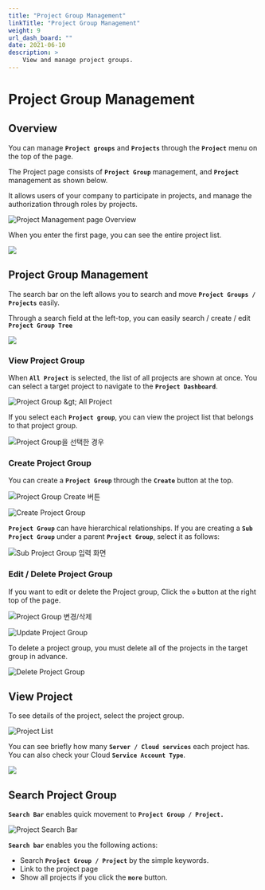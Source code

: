 ```yaml
---
title: "Project Group Management"
linkTitle: "Project Group Management"
weight: 9
url_dash_board: "" 
date: 2021-06-10
description: >
    View and manage project groups.
---
```


# Project Group Management

## Overview

You can manage **`Project groups`** and **`Projects`** through the **`Project`** menu on the top of the page.

The Project page consists of **`Project Group`** management, and **`Project`**  management as shown below.

It allows users of your company to participate in projects, and manage the authorization through roles by projects.

![Project Management page Overview](/img/doc/guides/project_group_management/2020-08-05-10.32.59-2.png)



When you enter the first page, you can see the entire project list.

![](/img/doc/guides/project_group_management/2020-07-31-3.23.16.png)

## Project Group Management

The search bar on the left allows you to search and move **`Project Groups / Projects`** easily.

Through a search field at the left-top, you can easily search / create / edit **`Project Group Tree`**

![](/img/doc/guides/project_group_management/2020-07-31-4.04.20.png)

### View Project Group

When **`All Project`** is selected, the list of all projects are shown at once. You can select a target project to navigate to the **`Project Dashboard`**.



![Project Group &amp;gt; All Project](/img/doc/guides/project_group_managements/2020-08-05-10.55.13.png)



If you select each **`Project group`**, you can view the project list that belongs to that project group.

![Project Group&#xC744; &#xC120;&#xD0DD;&#xD55C; &#xACBD;&#xC6B0;](/img/doc/guides/project_group_management/2020-08-05-10.58.14.png)

### Create Project Group

You can create a **`Project Group`** through the **`Create`** button at the top.

![Project Group Create &#xBC84;&#xD2BC;](/img/doc/guides/project_group_management/2020-08-05-11.00.02.png)

![Create Project Group](/img/doc/guides/project_group_management/2020-08-05-11.00.49.png)



**`Project Group`** can have hierarchical relationships. If you are creating a **`Sub Project Group`** under a parent **`Project Group`**, select it as follows: 

![Sub Project Group &#xC785;&#xB825; &#xD654;&#xBA74;](/img/doc/guides/project_group_management/2020-08-05-11.12.35.png)

### 

### Edit / Delete Project Group

If you want to edit or delete the Project group, Click the  **`⚙`** button at the right top of the page.

![Project Group &#xBCC0;&#xACBD;/&#xC0AD;&#xC81C;](/img/doc/guides/project_group_management/2020-08-05-11.17.01.png)

![Update Project Group](/img/doc/guides/project_group_management/2020-08-05-11.17.53.png)



To delete a project group, you must delete all of the projects in the target group in advance.

![Delete Project Group](/img/doc/guides/project_group_management/2020-08-05-11.18.21.png)



## View Project 

To see details of the project, select the project group.

![Project List](/img/doc/guides/project_group_management/2020-08-05-11.25.03.png)



You can see briefly how many **`Server / Cloud services`** each project has. You can also check your Cloud **`Service Account Type`**. 

![](/img/doc/guides/project_group_management/2020-08-05-11.27.30.png)



## Search Project Group 

**`Search Bar`** enables quick movement to **`Project Group / Project.`**

![Project Search Bar](/img/doc/guides/project_group_management/2020-08-05-11.29.35.png)

**`Search bar`** enables you the following actions:  

* Search **`Project Group / Project`** by the simple keywords.
* Link to the project page 
* Show all projects if you click the **`more`** button.






